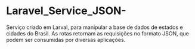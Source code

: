 # Laravel_Service_JSON-
Serviço criado em Larval, para manipular a base de dados de estados e cidades do Brasil. As rotas retornam as requisições no formato JSON, que podem ser consumidas por diversas aplicações. 
